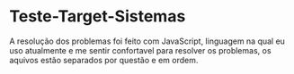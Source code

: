 # Teste-Target-Sistemas

A resolução dos problemas foi feito com JavaScript, linguagem na qual eu uso atualmente e me sentir confortavel para resolver os problemas, os aquivos estão separados por questão e em ordem.
